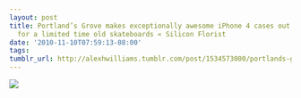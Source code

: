 ```yaml
---
layout: post
title: Portland’s Grove makes exceptionally awesome iPhone 4 cases out of bamboo—and
  for a limited time old skateboards « Silicon Florist
date: '2010-11-10T07:59:13-08:00'
tags: 
tumblr_url: http://alexhwilliams.tumblr.com/post/1534573000/portlands-grove-makes-exceptionally-awesome
---
```

<img src="http://31.media.tumblr.com/tumblr_lbof2pUCUu1qz5a5ao1_250.jpg"/>
